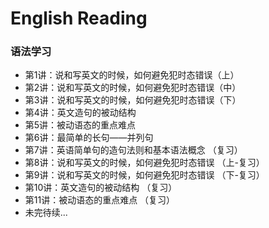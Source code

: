 # English Reading
### 语法学习
- 第1讲：说和写英文的时候，如何避免犯时态错误（上）
- 第2讲：说和写英文的时候，如何避免犯时态错误（中）
- 第3讲：说和写英文的时候，如何避免犯时态错误（下）
- 第4讲：英文造句的被动结构
- 第5讲：被动语态的重点难点
- 第6讲：最简单的长句——并列句
- 第7讲：英语简单句的造句法则和基本语法概念 （复习）
- 第8讲：说和写英文的时候，如何避免犯时态错误 （上-复习）
- 第9讲：说和写英文的时候，如何避免犯时态错误 （下-复习）
- 第10讲：英文造句的被动结构 （复习）
- 第11讲：被动语态的重点难点 （复习）
- 未完待续...
